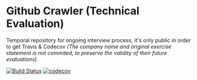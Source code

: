 # Github Crawler (Technical Evaluation)
Temporal repository for ongoing interview process, it's only public in order to get Travis & Codecov _(The company name and original exercise statement 
is not commited, to preserve the validity of their future evaluations)._


[![Build Status](https://travis-ci.org/gabrii/rp_te.svg?branch=master)](https://travis-ci.org/gabrii/rp_te)
[![codecov](https://codecov.io/gh/gabrii/rp_te/branch/master/graph/badge.svg)](https://codecov.io/gh/gabrii/rp_te)
